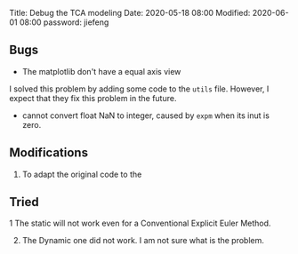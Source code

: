 Title: Debug the TCA modeling
Date: 2020-05-18 08:00
Modified: 2020-06-01 08:00
password: jiefeng

## Bugs
- The matplotlib don't have a equal axis view

I solved this problem by adding some code to the `utils` file. However, I expect that they fix this problem in the future. 

-  cannot convert float NaN to integer, caused by `expm` when its inut is zero. 


## Modifications
1. To adapt the original code to the 

## Tried

1 The static will not work even for a Conventional Explicit Euler Method. 

2. The Dynamic one did not work. I am not sure what is the problem. 